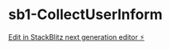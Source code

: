 # sb1-CollectUserInform

[Edit in StackBlitz next generation editor ⚡️](https://stackblitz.com/~/github.com/FreemanLuo/sb1-CollectUserInform)